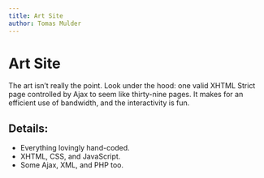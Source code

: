 ```yaml
---
title: Art Site
author: Tomas Mulder
---
```


# Art Site

The art isn’t really the point. Look under the hood: one valid XHTML Strict page controlled by Ajax to seem like thirty-nine pages. It makes for an efficient use of bandwidth, and the interactivity is fun.

## Details:

- Everything lovingly hand-coded.
- XHTML, CSS, and JavaScript.
- Some Ajax, XML, and PHP too.